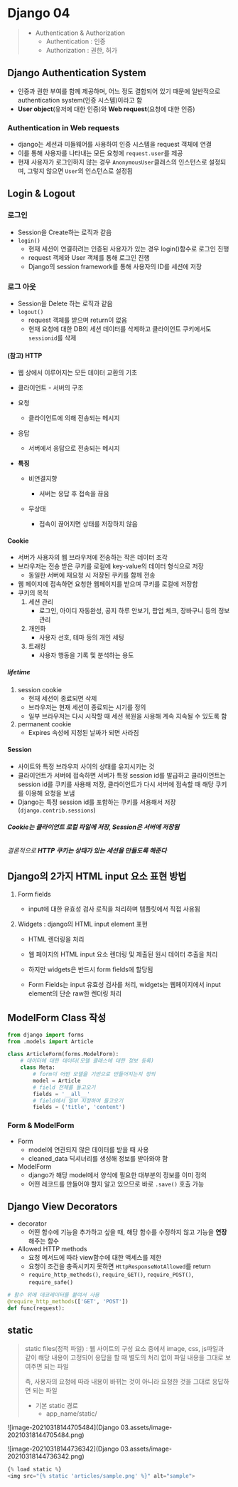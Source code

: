 # Django 04

> - Authentication & Authorization
>   - Authentication : 인증
>   - Authorization : 권한, 허가 



## Django Authentication System

- 인증과 권한 부여를 함께 제공하며, 어느 정도 결합되어 있기 때문에 일반적으로 authentication system(인증 시스템)이라고 함
- **User object**(유저에 대한 인증)와 **Web request**(요청에 대한 인증)



### Authentication in Web requests

- django는 세션과 미들웨어를 사용하여 인증 시스템을 request 객체에 연결
- 이를 통해 사용자를 나타내는 모든 요청에 `request.user`를 제공
- 현재 사용자가 로그인하지 않는 경우 `AnonymousUser`클래스의 인스턴스로 설정되며, 그렇지 않으면 `User`의 인스턴스로 설정됨 



## Login & Logout

### 로그인

 - Session을 Create하는 로직과 같음 
 - `login()`
   - 현재 세션이 연결하려는 인증된 사용자가 있는 경우 login()함수로 로그인 진행
   - request 객체와 User 객체를 통해 로그인 진행
   - Django의 session framework를 통해 사용자의 ID를 세션에 저장 



### 로그 아웃

- Session을 Delete 하는 로직과 같음
- `logout()`
  - request 객체를 받으며 return이 없음
  - 현재 요청에 대한 DB의 세션 데이터를 삭제하고 클라이언트 쿠키에서도 `sessionid`를 삭제



#### (참고) HTTP

- 웹 상에서 이루어지는 모든 데이터 교환의 기초
- 클라이언트 - 서버의 구조
- 요청
  
  - 클라이언트에 의해 전송되는 메시지
- 응답
  
  - 서버에서 응답으로 전송되는 메시지
- **특징**
  
  - 비연결지향
    
    - 서버는 응답 후 접속을 끊음
  - 무상태
    
    - 접속이 끊어지면 상태를 저장하지 않음
    
    

#### Cookie

- 서버가 사용자의 웹 브라우저에 전송하는 작은 데이터 조각 
- 브라우저는 전송 받은 쿠키를 로컬에 key-value의 데이터 형식으로 저장 
  - 동일한 서버에 재요청 시 저장된 쿠키를 함께 전송 
- 웹 페이지에 접속하면 요청한 웹페이지를 받으며 쿠키를 로컬에 저장함
- 쿠키의 목적
  1. 세션 관리
     - 로그인, 아이디 자동완성, 공지 하루 안보기, 팝업 체크, 장바구니 등의 정보 관리
  2. 개인화
     - 사용자 선호, 테마 등의 개인 세팅
  3. 트래킹
     - 사용자 행동을 기록 및 분석하는 용도 

##### lifetime

1. session cookie
   - 현재 세션이 종료되면 삭제
   - 브라우저는 현재 세션이 종료되는 시기를 정의
   - 일부 브라우저는 다시 시작할 때 세션 복원을 사용해 계속 지속될 수 있도록 함
2. permanent cookie
   - Expires 속성에 지정된 날짜가 되면 사라짐 



#### Session

- 사이트와 특정 브라우저 사이의 상태를 유지시키는 것
- 클라이언트가 서버에 접속하면 서버가 특정 session id를 발급하고 클라이언트는 session id를 쿠키를 사용해 저장, 클라이언트가 다시 서버에 접속할 때 해당 쿠키를 이용해 요청을 보냄
- Django는 특정 session id를 포함하는 쿠키를 서용해서 저장 (`django.contrib.sessions`)



###### **Cookie는 클라이언트 로컬 파일에 저장, Session은 서버에 저장됨**

###### 결론적으로 **HTTP 쿠키는 상태가 있는 세션을 만들도록 해준다**













## Django의 2가지 HTML input 요소 표현 방법

1. Form fields

   - input에 대한 유효성 검사 로직을 처리하며 템플릿에서 직접 사용됨

2. Widgets : django의 HTML input element 표현

   - HTML 렌더링을 처리

   - 웹 페이지의 HTML input 요소 렌더링 및 제출된 원시 데이터 추출을 처리
   - 하지만 widgets은 반드시 form fields에 할당됨
   - Form Fields는 input 유효성 검사를 처리, widgets는 웹페이지에서 input element의 단순 raw한 렌더링 처리



## ModelForm Class 작성

```python
from django import forms
from .models import Article

class ArticleForm(forms.ModelForm):
    # 데이터에 대한 데이터(모델 클래스에 대한 정보 등록)
    class Meta:
        # form이 어떤 모델을 기반으로 만들어지는지 정의
        model = Article
        # field 전체를 들고오기
        fields = '__all__'
        # field에서 일부 지정하여 들고오기
        fields = ('title', 'content')
```



### Form & ModelForm

- Form
  - model에 연관되지 않은 데이터를 받을 때 사용
  - cleaned_data 딕셔너리를 생성해 정보를 받아와야 함
- ModelForm
  - django가 해당 model에서 양식에 필요한 대부분의 정보를 이미 정의
  - 어떤 레코드를 만들어야 할지 알고 있으므로 바로 `.save()` 호출 가능 



## Django View Decorators

- decorator
  - 어떤 함수에 기능을 추가하고 싶을 때, 해당 함수를 수정하지 않고 기능을 **연장**해주는 함수
- Allowed HTTP methods
  - 요청 메서드에 따라 view함수에 대한 액세스를 제한
  - 요청이 조건을 충족시키지 못하면 `HttpResponseNotAllowed`를 return
  - `require_http_methods()`, `require_GET()`, `require_POST()`, `require_safe()`

```python
# 함수 위에 데코레이터를 붙여서 사용
@require_http_methods(['GET', 'POST'])
def func(request):
```



## static

> static files(정적 파일) : 웹 사이트의 구성 요소 중에서 image, css, js파일과 같이 해당 내용이 고정되어 응답을 할 때 별도의 처리 없이 파일 내용을 그대로 보여주면 되는 파일
>
> 즉, 사용자의 요청에 따라 내용이 바뀌는 것이 아니라 요청한 것을 그대로 응답하면 되는 파일 
>
> - 기본 static 경로 
>   - app_name/static/

![image-20210318144705484](Django 03.assets/image-20210318144705484.png)

![image-20210318144736342](Django 03.assets/image-20210318144736342.png)

```python
{% load static %}
<img src="{% static 'articles/sample.png' %}" alt="sample">
```







